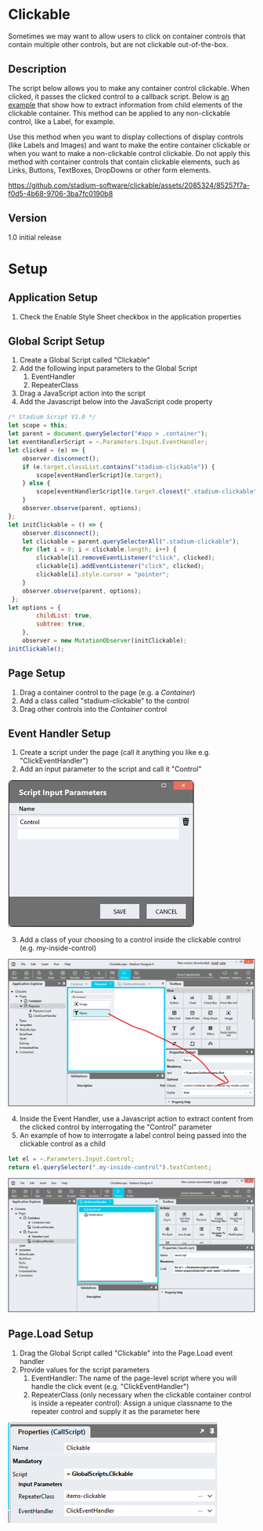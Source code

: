 # Clickable

Sometimes we may want to allow users to click on container controls that contain multiple other controls, but are not clickable out-of-the-box. 

## Description
The script below allows you to make any container control clickable. When clicked, it passes the clicked control to a callback script. Below is [an example](#page-setup) that show how to extract information from child elements of the clickable container. This method can be applied to any non-clickable control, like a Label, for example. 

Use this method when you want to display collections of display controls (like Labels and Images) and want to make the entire container clickable or when you want to make a non-clickable control clickable. Do not apply this method with container controls that contain clickable elements, such as Links, Buttons, TextBoxes, DropDowns or other form elements. 

https://github.com/stadium-software/clickable/assets/2085324/85257f7a-f0d5-4b68-9706-3ba7fc0190b8

## Version
1.0 initial release

# Setup

## Application Setup
1. Check the Enable Style Sheet checkbox in the application properties

## Global Script Setup
1. Create a Global Script called "Clickable"
2. Add the following input parameters to the Global Script
   1. EventHandler
   2. RepeaterClass
3. Drag a JavaScript action into the script
4. Add the Javascript below into the JavaScript code property
```javascript
/* Stadium Script V1.0 */
let scope = this;
let parent = document.querySelector("#app > .container");
let eventHandlerScript = ~.Parameters.Input.EventHandler;
let clicked = (e) => {
    observer.disconnect();
    if (e.target.classList.contains("stadium-clickable")) {
        scope[eventHandlerScript](e.target);
    } else { 
        scope[eventHandlerScript](e.target.closest(".stadium-clickable"));
    }
    observer.observe(parent, options);
};
let initClickable = () => {
    observer.disconnect();
    let clickable = parent.querySelectorAll(".stadium-clickable");
    for (let i = 0; i < clickable.length; i++) { 
        clickable[i].removeEventListener("click", clicked);
        clickable[i].addEventListener("click", clicked);
        clickable[i].style.cursor = "pointer";
    }
    observer.observe(parent, options);
 };
let options = {
        childList: true,
        subtree: true,
    },
    observer = new MutationObserver(initClickable);
initClickable();
```

## Page Setup
1. Drag a container control to the page (e.g. a *Container*)
2. Add a class called "stadium-clickable" to the control
3. Drag other controls into the *Container* control

## Event Handler Setup
1. Create a script under the page (call it anything you like e.g. "ClickEventHandler")
2. Add an input parameter to the script and call it "Control"

![](images/event-handler-input.png)

3. Add a class of your choosing to a control inside the clickable control (e.g. my-inside-control)

![](images/control-class.png)

4. Inside the Event Handler, use a Javascript action to extract content from the clicked control by interrogating the "Control" parameter
5. An example of how to interrogate a label control being passed into the clickable control as a child
```javascript
let el = ~.Parameters.Input.Control;
return el.querySelector(".my-inside-control").textContent;
```

![](images/click-event-handler.png)

## Page.Load Setup
1. Drag the Global Script called "Clickable" into the Page.Load event handler
2. Provide values for the script parameters
   1. EventHandler: The name of the page-level script where you will handle the click event (e.g. "ClickEventHandler")
   2. RepeaterClass (only necessary when the clickable container control is inside a repeater control): Assign a unique classname to the repeater control and supply it as the parameter here

![](images/script-parameters.png)

